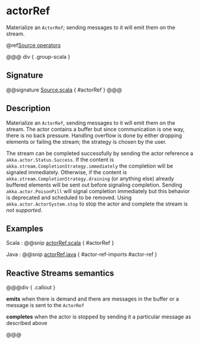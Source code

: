 # actorRef

Materialize an `ActorRef`; sending messages to it will emit them on the stream.

@ref[Source operators](../index.md#source-operators)

@@@ div { .group-scala }
## Signature

@@signature [Source.scala](/akka-stream/src/main/scala/akka/stream/scaladsl/Source.scala) { #actorRef }
@@@

## Description

Materialize an `ActorRef`, sending messages to it will emit them on the stream. The actor contains
a buffer but since communication is one way, there is no back pressure. Handling overflow is done by either dropping
elements or failing the stream; the strategy is chosen by the user.

The stream can be completed successfully by sending the actor reference a `akka.actor.Status.Success`.
If the content is `akka.stream.CompletionStrategy.immediately` the completion will be signaled immediately.
Otherwise, if the content is `akka.stream.CompletionStrategy.draining` (or anything else)
already buffered elements will be sent out before signaling completion.
Sending `akka.actor.PoisonPill` will signal completion immediately but this behavior is deprecated and scheduled to be removed.
Using `akka.actor.ActorSystem.stop` to stop the actor and complete the stream is *not supported*.

## Examples

Scala
:  @@snip [actorRef.scala](/akka-docs/src/test/scala/docs/stream/operators/SourceOperators.scala) { #actorRef }

Java
:  @@snip [actorRef.java](/akka-docs/src/test/java/jdocs/stream/operators/SourceDocExamples.java) { #actor-ref-imports #actor-ref }

## Reactive Streams semantics

@@@div { .callout }

**emits** when there is demand and there are messages in the buffer or a message is sent to the `ActorRef`

**completes** when the actor is stopped by sending it a particular message as described above

@@@
